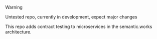 > [!WARNING]
> Untested repo, currently in development, expect major changes

This repo adds contract testing to microservices in the semantic.works architecture.
